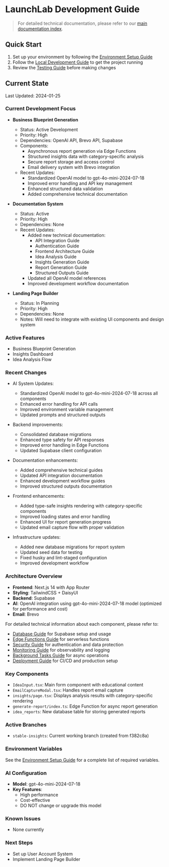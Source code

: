 # LaunchLab Development Guide

> For detailed technical documentation, please refer to our [main documentation index](./index.md).

## Quick Start

1. Set up your environment by following the [Environment Setup Guide](./environment-setup.md)
2. Follow the [Local Development Guide](./local-development.md) to get the project running
3. Review the [Testing Guide](./testing.md) before making changes

## Current State

Last Updated: 2024-01-25

### Current Development Focus

- **Business Blueprint Generation**

  - Status: Active Development
  - Priority: High
  - Dependencies: OpenAI API, Brevo API, Supabase
  - Components:
    - Asynchronous report generation via Edge Functions
    - Structured insights data with category-specific analysis
    - Secure report storage and access control
    - Email delivery system with Brevo integration
  - Recent Updates:
    - Standardized OpenAI model to gpt-4o-mini-2024-07-18
    - Improved error handling and API key management
    - Enhanced structured data validation
    - Added comprehensive technical documentation

- **Documentation System**

  - Status: Active
  - Priority: High
  - Dependencies: None
  - Recent Updates:
    - Added new technical documentation:
      - API Integration Guide
      - Authentication Guide
      - Frontend Architecture Guide
      - Idea Analysis Guide
      - Insights Generation Guide
      - Report Generation Guide
      - Structured Outputs Guide
    - Updated all OpenAI model references
    - Improved development workflow documentation

- **Landing Page Builder**

  - Status: In Planning
  - Priority: High
  - Dependencies: None
  - Notes: Will need to integrate with existing UI components and design system

### Active Features

- Business Blueprint Generation
- Insights Dashboard
- Idea Analysis Flow

### Recent Changes

- AI System Updates:

  - Standardized OpenAI model to gpt-4o-mini-2024-07-18 across all components
  - Enhanced error handling for API calls
  - Improved environment variable management
  - Updated prompts and structured outputs

- Backend improvements:

  - Consolidated database migrations
  - Enhanced type safety for API responses
  - Improved error handling in Edge Functions
  - Updated Supabase client configuration

- Documentation enhancements:

  - Added comprehensive technical guides
  - Updated API integration documentation
  - Enhanced development workflow guides
  - Improved structured outputs documentation

- Frontend enhancements:

  - Added type-safe insights rendering with category-specific components
  - Improved loading states and error handling
  - Enhanced UI for report generation progress
  - Updated email capture flow with proper validation

- Infrastructure updates:
  - Added new database migrations for report system
  - Updated seed data for testing
  - Fixed husky and lint-staged configuration
  - Improved development workflow

### Architecture Overview

- **Frontend**: Next.js 14 with App Router
- **Styling**: TailwindCSS + DaisyUI
- **Backend**: Supabase
- **AI**: OpenAI integration using gpt-4o-mini-2024-07-18 model (optimized for performance and cost)
- **Email**: Brevo

For detailed technical information about each component, please refer to:

- [Database Guide](./database.md) for Supabase setup and usage
- [Edge Functions Guide](./edge-functions.md) for serverless functions
- [Security Guide](./security.md) for authentication and data protection
- [Monitoring Guide](./monitoring.md) for observability and logging
- [Background Tasks Guide](./background-tasks.md) for async operations
- [Deployment Guide](./deployment.md) for CI/CD and production setup

### Key Components

- `IdeaInput.tsx`: Main form component with educational content
- `EmailCaptureModal.tsx`: Handles report email capture
- `insights/page.tsx`: Displays analysis results with category-specific rendering
- `generate-report/index.ts`: Edge Function for async report generation
- `idea_reports`: New database table for storing generated reports

### Active Branches

- `stable-insights`: Current working branch (created from f382c8a)

### Environment Variables

See the [Environment Setup Guide](./environment-setup.md) for a complete list of required variables.

### AI Configuration

- **Model**: gpt-4o-mini-2024-07-18
- **Key Features**:
  - High performance
  - Cost-effective
  - DO NOT change or upgrade this model

### Known Issues

- None currently

### Next Steps

- Set up User Account System
- Implement Landing Page Builder
